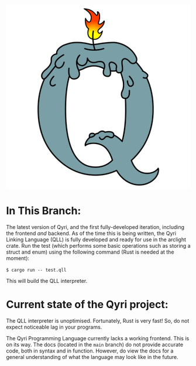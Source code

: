 ![alt text](https://github.com/Xinovaz/qyri-lang/blob/main/Sam_Candle_Q.png?raw=true)

# In This Branch:
The latest version of Qyri, and the first fully-developed iteration, including the frontend *and* backend. As of the time this is being written, the Qyri Linking Language (QLL) is fully developed and ready for use in the arclight crate. Run the test (which performs some basic operations such as storing a struct and enum) using the following command (Rust is needed at the moment):

``$ cargo run -- test.qll``

This will build the QLL interpreter.

# Current state of the Qyri project:
The QLL interpreter is unoptimised. Fortunately, Rust is very fast! So, do not expect noticeable lag in your programs.

The Qyri Programming Language currently lacks a working frontend. This is on its way. The docs (located in the `main` branch) do not provide accurate code, both in syntax and in function. However, do view the docs for a general understanding of what the language may look like in the future.